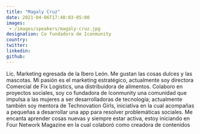 ```yaml
---
title: "Magaly Cruz"
date: 2021-04-06T17:40:03-05:00
images: 
 - /images/speakers/magaly-cruz.jpg
designation: Co fundadora de Iconmunity
country: 
twitter: 
linkedin: 
github: 
---
```


Lic. Marketing egresada de la Ibero León. Me gustan las cosas dulces y las mascotas. Mi pasión es el marketing estratégico, actualmente soy directora Comercial de Fix Logistics, una distribuidora de alimentos. Colaboro en proyectos sociales, soy co fundadora de Iconmunity una comunidad que impulsa a las mujeres a ser desarrolladoras de tecnología; actualmente también soy mentora de Technovation Girls, iniciativa en la cual acompañas a pequeñas a desarrollar una app para resolver problemáticas sociales. Me encanta aprender cosas nuevas y siempre estar activa, estoy iniciando en Four Network Magazine en la cual colaboró como creadora de contenidos
